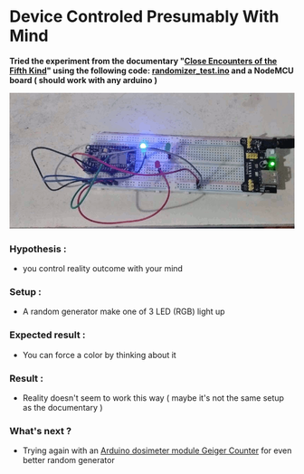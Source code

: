 # Device Controled Presumably With Mind

**Tried the experiment from the documentary "[Close Encounters of the Fifth Kind](https://www.youtube.com/watch?v=CRK6IA--Swk)" using the following code: [randomizer_test.ino](randomizer_test.ino) and a NodeMCU board ( should work with any arduino )**

![Randomizer Setup](randomizer_test.gif)



### Hypothesis :
  - you control reality outcome with your mind
### Setup :
  - A random generator make one of 3 LED (RGB) light up
### Expected result :
  - You can force a color by thinking about it
### Result :
  - Reality doesn't seem to work this way ( maybe it's not the same setup as the documentary )
### What's next ?
  - Trying again with an [Arduino dosimeter module Geiger Counter](https://www.ebay.com/itm/Arduino-dosimeter-module-Geiger-Counter-RadSens-Radiation-Detector-board-pcb/184495660379) for even better random generator
